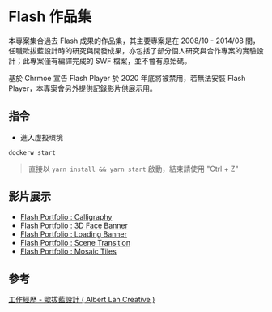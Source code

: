 # Flash 作品集

本專案集合過去 Flash 成果的作品集，其主要專案是在 2008/10 - 2014/08 間，任職歐拔藍設計時的研究與開發成果，亦包括了部分個人研究與合作專案的實驗設計；此專案僅有編譯完成的 SWF 檔案，並不會有原始碼。

基於 Chrmoe 宣告 Flash Player 於 2020 年底將被禁用，若無法安裝 Flash Player，本專案會另外提供記錄影片供展示用。

## 指令

+ 進入虛擬環境
```
dockerw start
```
> 直接以 ```yarn install && yarn start``` 啟動，結束請使用 "Ctrl + Z"

## 影片展示


+ [Flash Portfolio : Calligraphy](https://youtu.be/6O7jsOsTJsM)
+ [Flash Portfolio : 3D Face Banner](https://youtu.be/Ig0cIXlraRg)
+ [Flash Portfolio : Loading Banner](https://youtu.be/9IweAqq6W8Q)
+ [Flash Portfolio : Scene Transition](https://youtu.be/5nMZH9ogne4)
+ [Flash Portfolio : Mosaic Tiles](https://youtu.be/Up04ZTunHLo)

## 參考

[工作經歷 - 歐拔藍設計 ( Albert Lan Creative )](https://github.com/eastmoon/resume/blob/master/doc/work_experience.md#%E6%AD%90%E6%8B%94%E8%97%8D%E8%A8%AD%E8%A8%88--albert-lan-creative-)
